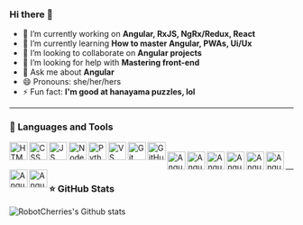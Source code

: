 ### Hi there 👋

<!--
**RobotCherries/RobotCherries** is a ✨ _special_ ✨ repository because its `README.md` (this file) appears on your GitHub profile.
-->

- 🔭 I’m currently working on **Angular, RxJS, NgRx/Redux, React**
- 🌱 I’m currently learning **How to master Angular, PWAs, Ui/Ux**
- 👯 I’m looking to collaborate on **Angular projects**
- 🤔 I’m looking for help with **Mastering front-end**
- 💬 Ask me about **Angular** <!-- - 📫 How to reach me: **** -->
- 😄 Pronouns: she/her/hers
- ⚡ Fun fact: **I'm good at hanayama puzzles, lol**

<hr/>

### 📐 Languages and Tools

<img align="left" height="32px" width="32px" alt="HTML logo" src="https://bit.ly/3gP4Qgx">
<img align="left" height="32px" width="32px" alt="CSS logo" src="https://bit.ly/37iML7j">
<img align="left" height="32px" width="32px" alt="JS logo" src="https://bit.ly/3r1kzxY">
<img align="left" height="32px" width="32px" alt="Node.js logo" src="https://bit.ly/3rw9m8C">
<img align="left" height="32px" width="32px" alt="Python logo" src="https://bit.ly/3nk4bGw">
<img align="left" height="32px" width="32px" alt="VS Сode logo" src="https://bit.ly/3qZmQcU">
<img align="left" height="32px" width="32px" alt="Git logo" src="https://bit.ly/34ayuYn">
<img align="left" height="32px" width="32px" alt="GitHub logo" src="https://bit.ly/3nlY4kZ">

<br/>

<img align="left" height="32px" width="32px" alt="Angular logo" src="https://i.imgur.com/YvwfCj4.png">
<img align="left" height="32px" width="32px" alt="Angular Pwa logo" src="https://i.imgur.com/jz4qiSD.png">
<img align="left" height="32px" width="32px" alt="Angular Cli logo" src="https://i.imgur.com/OzpFHq5.png">
<img align="left" height="32px" width="32px" alt="Angular Forms logo" src="https://i.imgur.com/25QOf5W.png">
<img align="left" height="32px" width="32px" alt="Angular Http logo" src="https://i.imgur.com/B5UKxuo.png">
<img align="left" height="32px" width="32px" alt="Angular Karma logo" src="https://i.imgur.com/iL3p2qk.png">
<img align="left" height="32px" width="32px" alt="Angular Web Components logo" src="https://i.imgur.com/BlbrruV.png">
<img align="left" height="32px" width="32px" alt="Angular Material logo" src="https://i.imgur.com/hA4YQXm.png">

<br/>
<hr/>

### ⭐ GitHub Stats

![RobotCherries's Github stats](https://github-readme-stats.vercel.app/api?username=RobotCherries&show_icons=true&hide_border=true)

<!--
![RobotCherries's WakaTime Stats](https://github-readme-stats.vercel.app/api/wakatime?username=RobotCherries&hide_border=true&v=2)
-->
